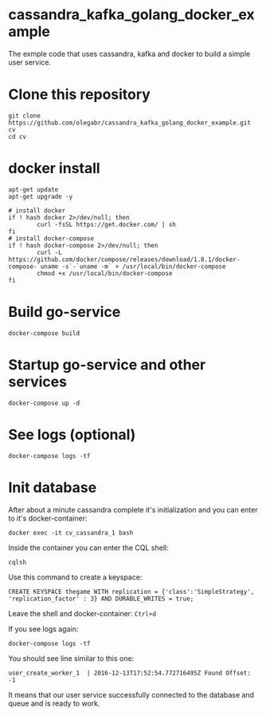 # cassandra_kafka_golang_docker_example
The exmple code that uses cassandra, kafka and docker to build a simple user service.

Clone this repository
=====================

```
git clone https://github.com/olegabr/cassandra_kafka_golang_docker_example.git cv
cd cv
```

docker install
==============

```
apt-get update
apt-get upgrade -y

# install docker
if ! hash docker 2>/dev/null; then
        curl -fsSL https://get.docker.com/ | sh
fi
# install docker-compose
if ! hash docker-compose 2>/dev/null; then
        curl -L https://github.com/docker/compose/releases/download/1.8.1/docker-compose-`uname -s`-`uname -m` > /usr/local/bin/docker-compose
        chmod +x /usr/local/bin/docker-compose
fi
```

Build go-service
================

```
docker-compose build
```

Startup go-service and other services
=====================================

```
docker-compose up -d
```

See logs (optional)
===================

```
docker-compose logs -tf
```

Init database
=============

After about a minute cassandra complete it's initialization and you can enter to it's docker-container:

```
docker exec -it cv_cassandra_1 bash
```

Inside the container you can enter the CQL shell:

```
cqlsh
```

Use this command to create a keyspace:

```
CREATE KEYSPACE thegame WITH replication = {'class':'SimpleStrategy', 'replication_factor' : 3} AND DURABLE_WRITES = true;
```

Leave the shell and docker-container: `Ctrl+d`

If you see logs again:

```
docker-compose logs -tf
```

You should see line similar to this one:

```
user_create_worker_1  | 2016-12-13T17:52:54.772716495Z Found Offset:	-1
```

It means that our user service successfully connected to the database and queue and is ready to work.

